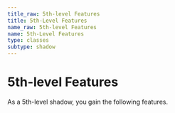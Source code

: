 ```yaml
---
title_raw: 5th-level Features
title: 5th-Level Features
name_raw: 5th-level Features
name: 5th-Level Features
type: classes
subtype: shadow
---
```


# 5th-level Features

As a 5th-level shadow, you gain the following features.
